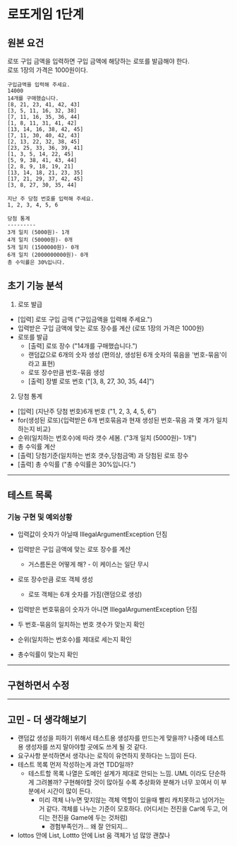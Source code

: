 # 로또게임 1단계
## 원본 요건
  로또 구입 금액을 입력하면 구입 금액에 해당하는 로또를 발급해야 한다.  
로또 1장의 가격은 1000원이다.  
``` 
구입금액을 입력해 주세요.  
14000  
14개를 구매했습니다.  
[8, 21, 23, 41, 42, 43]  
[3, 5, 11, 16, 32, 38]  
[7, 11, 16, 35, 36, 44]  
[1, 8, 11, 31, 41, 42]  
[13, 14, 16, 38, 42, 45]  
[7, 11, 30, 40, 42, 43]  
[2, 13, 22, 32, 38, 45]  
[23, 25, 33, 36, 39, 41]  
[1, 3, 5, 14, 22, 45]  
[5, 9, 38, 41, 43, 44]  
[2, 8, 9, 18, 19, 21]  
[13, 14, 18, 21, 23, 35]  
[17, 21, 29, 37, 42, 45]  
[3, 8, 27, 30, 35, 44]  

지난 주 당첨 번호를 입력해 주세요.  
1, 2, 3, 4, 5, 6

당첨 통계
---------
3개 일치 (5000원)- 1개
4개 일치 (50000원)- 0개
5개 일치 (1500000원)- 0개
6개 일치 (2000000000원)- 0개
총 수익률은 30%입니다.
```
## 초기 기능 분석
1. 로또 발급
- [입력] 로또 구입 금액 ("구입금액을 입력해 주세요.") 
- 입력받은 구입 금액에 맞는 로또 장수를 계산 (로또 1장의 가격은 1000원) 
- 로또를 발급
  - [출력] 로또 장수 ("14개를 구매했습니다.")
  - 랜덤값으로 6개의 숫자 생성 (편의상, 생성된 6개 숫자의 묶음을 '번호-묶음'이라고 표현)
  - 로또 장수만큼 번호-묶음 생성 
  - [출력] 장별 로또 번호 ("[3, 8, 27, 30, 35, 44]")  
  
2. 당첨 통계
- [입력] (지난주 당첨 번호)6개 번호 ("1, 2, 3, 4, 5, 6")
- for(생성된 로또){입력받은 6개 번호묶음과 현재 생성된 번호-묶음 과 몇 개가 일치하는지 비교}
- 순위(일치하는 번호수)에 따라 갯수 세봄. ("3개 일치 (5000원)- 1개")
- 총 수익률 계산
- [출력] 당첨기준(일치하는 번호 갯수,당첨금액) 과 당첨된 로또 장수 
- [출력] 총 수익률 ("총 수익률은 30%입니다.")
  
--------
## 테스트 목록
### 기능 구현 및 예외상황
- 입력값이 숫자가 아닐때 IllegalArgumentException 던짐
- 입력받은 구입 금액에 맞는 로또 장수를 계산
  - 거스름돈은 어떻게 해? - 이 케이스는 일단 무시
- 로또 장수만큼 로또 객체 생성

  - 로또 객체는 6개 숫자를 가짐(랜덤으로 생성)
- 입력받은 번호묶음이 숫자가 아니면 IllegalArgumentException 던짐 
- 두 번호-묶음의 일치하는 번호 갯수가 맞는지 확인
- 순위(일치하는 번호수)를 제대로 세는지 확인
- 총수익률이 맞는지 확인

-----
## 구현하면서 수정


----
## 고민 - 더 생각해보기
- 랜덤값 생성을 피하기 위해서 테스트용 생성자를 만드는게 맞을까? 나중에 테스트용 생성자를 쓰지 말아야할 곳에도 쓰게 될 것 같다.
- 요구사항 분석하면서 생각나는 로직이 유연하지 못하다는 느낌이 든다.  
- 테스트 목록 먼저 작성하는게 과연 TDD일까?
  - 테스트할 목록 나열은 도메인 설계가 제대로 안되는 느낌. UML 이라도 단순하게 그려볼까? 구현해야할 것이 많아질 수록 추상화와 분해가 너무 꼬여서 이 부분에서 시간이 많이 든다.
    - 미리 객체 나누면 맞지않는 객체 역할이 있을때 빨리 캐치못하고 넘어가는 거 같다. 객체를 나누는 기준이 모호하다. (어디서는 전진을 Car에 두고, 어디는 전진을 Game에 두는 것처럼)
      - 경험부족인가... 왜 잘 안되지...   
- lottos 안에 List<Lotto>, Lottto 안에 List<LottoNum> 움 객체가 넘 많앙 괜찮나  